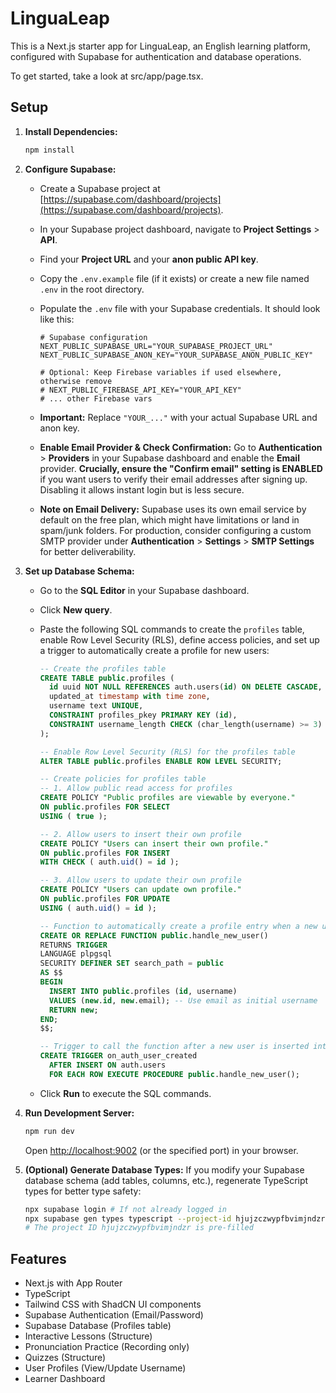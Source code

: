 # LinguaLeap

This is a Next.js starter app for LinguaLeap, an English learning platform, configured with Supabase for authentication and database operations.

To get started, take a look at src/app/page.tsx.

## Setup

1.  **Install Dependencies:**
    ```bash
    npm install
    ```

2.  **Configure Supabase:**
    *   Create a Supabase project at [https://supabase.com/dashboard/projects](https://supabase.com/dashboard/projects).
    *   In your Supabase project dashboard, navigate to **Project Settings** > **API**.
    *   Find your **Project URL** and your **anon public API key**.
    *   Copy the `.env.example` file (if it exists) or create a new file named `.env` in the root directory.
    *   Populate the `.env` file with your Supabase credentials. It should look like this:

        ```dotenv
        # Supabase configuration
        NEXT_PUBLIC_SUPABASE_URL="YOUR_SUPABASE_PROJECT_URL"
        NEXT_PUBLIC_SUPABASE_ANON_KEY="YOUR_SUPABASE_ANON_PUBLIC_KEY"

        # Optional: Keep Firebase variables if used elsewhere, otherwise remove
        # NEXT_PUBLIC_FIREBASE_API_KEY="YOUR_API_KEY"
        # ... other Firebase vars
        ```
    *   **Important:** Replace `"YOUR_..."` with your actual Supabase URL and anon key.
    *   **Enable Email Provider & Check Confirmation:** Go to **Authentication** > **Providers** in your Supabase dashboard and enable the **Email** provider. **Crucially, ensure the "Confirm email" setting is ENABLED** if you want users to verify their email addresses after signing up. Disabling it allows instant login but is less secure.
    *   **Note on Email Delivery:** Supabase uses its own email service by default on the free plan, which might have limitations or land in spam/junk folders. For production, consider configuring a custom SMTP provider under **Authentication** > **Settings** > **SMTP Settings** for better deliverability.

3.  **Set up Database Schema:**
    *   Go to the **SQL Editor** in your Supabase dashboard.
    *   Click **New query**.
    *   Paste the following SQL commands to create the `profiles` table, enable Row Level Security (RLS), define access policies, and set up a trigger to automatically create a profile for new users:

        ```sql
        -- Create the profiles table
        CREATE TABLE public.profiles (
          id uuid NOT NULL REFERENCES auth.users(id) ON DELETE CASCADE,
          updated_at timestamp with time zone,
          username text UNIQUE,
          CONSTRAINT profiles_pkey PRIMARY KEY (id),
          CONSTRAINT username_length CHECK (char_length(username) >= 3)
        );

        -- Enable Row Level Security (RLS) for the profiles table
        ALTER TABLE public.profiles ENABLE ROW LEVEL SECURITY;

        -- Create policies for profiles table
        -- 1. Allow public read access for profiles
        CREATE POLICY "Public profiles are viewable by everyone."
        ON public.profiles FOR SELECT
        USING ( true );

        -- 2. Allow users to insert their own profile
        CREATE POLICY "Users can insert their own profile."
        ON public.profiles FOR INSERT
        WITH CHECK ( auth.uid() = id );

        -- 3. Allow users to update their own profile
        CREATE POLICY "Users can update own profile."
        ON public.profiles FOR UPDATE
        USING ( auth.uid() = id );

        -- Function to automatically create a profile entry when a new user signs up
        CREATE OR REPLACE FUNCTION public.handle_new_user()
        RETURNS TRIGGER
        LANGUAGE plpgsql
        SECURITY DEFINER SET search_path = public
        AS $$
        BEGIN
          INSERT INTO public.profiles (id, username)
          VALUES (new.id, new.email); -- Use email as initial username
          RETURN new;
        END;
        $$;

        -- Trigger to call the function after a new user is inserted into auth.users
        CREATE TRIGGER on_auth_user_created
          AFTER INSERT ON auth.users
          FOR EACH ROW EXECUTE PROCEDURE public.handle_new_user();

        ```
    *   Click **Run** to execute the SQL commands.

4.  **Run Development Server:**
    ```bash
    npm run dev
    ```

    Open [http://localhost:9002](http://localhost:9002) (or the specified port) in your browser.

5.  **(Optional) Generate Database Types:**
    If you modify your Supabase database schema (add tables, columns, etc.), regenerate TypeScript types for better type safety:
    ```bash
    npx supabase login # If not already logged in
    npx supabase gen types typescript --project-id hjujzczwypfbvimjndzr > src/lib/supabase/database.types.ts
    # The project ID hjujzczwypfbvimjndzr is pre-filled
    ```

## Features

*   Next.js with App Router
*   TypeScript
*   Tailwind CSS with ShadCN UI components
*   Supabase Authentication (Email/Password)
*   Supabase Database (Profiles table)
*   Interactive Lessons (Structure)
*   Pronunciation Practice (Recording only)
*   Quizzes (Structure)
*   User Profiles (View/Update Username)
*   Learner Dashboard

```
